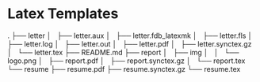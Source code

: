 # Latex Templates
.
├── letter
│   ├── letter.aux
│   ├── letter.fdb_latexmk
│   ├── letter.fls
│   ├── letter.log
│   ├── letter.out
│   ├── letter.pdf
│   ├── letter.synctex.gz
│   └── letter.tex
├── README.md
├── report
│   ├── img
│   │   └── logo.png
│   ├── report.pdf
│   ├── report.synctex.gz
│   └── report.tex
└── resume
    ├── resume.pdf
    ├── resume.synctex.gz
    └── resume.tex
